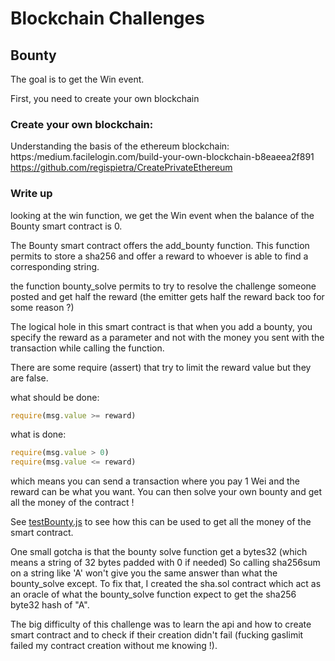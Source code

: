 # Blockchain Challenges

## Bounty

The goal is to get the Win event.

First, you need to create your own blockchain

### Create your own blockchain:

Understanding the basis of the ethereum blockchain:
https:/medium.facilelogin.com/build-your-own-blockchain-b8eaeea2f891
https://github.com/regispietra/CreatePrivateEthereum


### Write up

looking at the win function, we get the Win event when the balance of the Bounty smart contract is 0.

The Bounty smart contract offers the add_bounty function. This function permits to store a sha256 and offer a reward to whoever is able to find a corresponding string.

the function bounty_solve permits to try to resolve the challenge someone posted and get half the reward (the emitter gets half the reward back too for some reason ?)

The logical hole in this smart contract is that when you add a bounty, you specify the reward as a parameter and not with the money you sent with the transaction while calling the function.

There are some require (assert) that try to limit the reward value but they are false.

what should be done:
```javascript
require(msg.value >= reward)
```

what is done:
```javascript
require(msg.value > 0)
require(msg.value <= reward)
```

which means you can send a transaction where you pay 1 Wei and the reward can be what you want.
You can then solve your own bounty and get all the money of the contract !

See [testBounty.js](testBounty.js) to see how this can be used to get all the money of the smart contract.

One small gotcha is that the bounty solve function get a bytes32 (which means a string of 32 bytes padded with 0 if needed)
So calling sha256sum on a string like 'A' won't give you the same answer than what the bounty_solve except. To fix that, I created the sha.sol contract which
act as an oracle of what the bounty_solve function expect to get the sha256 byte32 hash of "A".

The big difficulty of this challenge was to learn the api and how to create smart contract and to check if their creation didn't fail (fucking gaslimit failed my contract creation without me knowing !).

